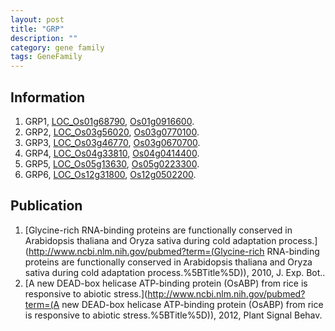 ```yaml
---
layout: post
title: "GRP"
description: ""
category: gene family
tags: GeneFamily
---
```


## Information
1. GRP1, [LOC_Os01g68790](http://rice.plantbiology.msu.edu/cgi-bin/ORF_infopage.cgi?orf=LOC_Os01g68790), [Os01g0916600](http://rapdb.dna.affrc.go.jp/viewer/gbrowse_details/irgsp1?name=Os01g0916600).
2. GRP2, [LOC_Os03g56020](http://rice.plantbiology.msu.edu/cgi-bin/ORF_infopage.cgi?orf=LOC_Os03g56020), [Os03g0770100](http://rapdb.dna.affrc.go.jp/viewer/gbrowse_details/irgsp1?name=Os03g0770100).
3. GRP3, [LOC_Os03g46770](http://rice.plantbiology.msu.edu/cgi-bin/ORF_infopage.cgi?orf=LOC_Os03g46770), [Os03g0670700](http://rapdb.dna.affrc.go.jp/viewer/gbrowse_details/irgsp1?name=Os03g0670700).
4. GRP4, [LOC_Os04g33810](http://rice.plantbiology.msu.edu/cgi-bin/ORF_infopage.cgi?orf=LOC_Os04g33810), [Os04g0414400](http://rapdb.dna.affrc.go.jp/viewer/gbrowse_details/irgsp1?name=Os04g0414400).
5. GRP5, [LOC_Os05g13630](http://rice.plantbiology.msu.edu/cgi-bin/ORF_infopage.cgi?orf=LOC_Os05g13630), [Os05g0223300](http://rapdb.dna.affrc.go.jp/viewer/gbrowse_details/irgsp1?name=Os05g0223300).
6. GRP6, [LOC_Os12g31800](http://rice.plantbiology.msu.edu/cgi-bin/ORF_infopage.cgi?orf=LOC_Os12g31800), [Os12g0502200](http://rapdb.dna.affrc.go.jp/viewer/gbrowse_details/irgsp1?name=Os12g0502200).

## Publication
1. [Glycine-rich RNA-binding proteins are functionally conserved in Arabidopsis thaliana and Oryza sativa during cold adaptation process.](http://www.ncbi.nlm.nih.gov/pubmed?term=(Glycine-rich RNA-binding proteins are functionally conserved in Arabidopsis thaliana and Oryza sativa during cold adaptation process.%5BTitle%5D)), 2010, J. Exp. Bot..
2. [A new DEAD-box helicase ATP-binding protein (OsABP) from rice is responsive to abiotic stress.](http://www.ncbi.nlm.nih.gov/pubmed?term=(A new DEAD-box helicase ATP-binding protein (OsABP) from rice is responsive to abiotic stress.%5BTitle%5D)), 2012, Plant Signal Behav.



